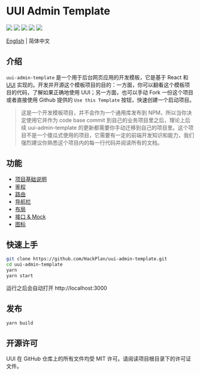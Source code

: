 # UUI Admin Template

![](https://img.shields.io/github/package-json/dependency-version/HackPlan/uui-admin-template/@hackplan/uui)
![](https://img.shields.io/github/contributors/HackPlan/uui-admin-template)
![](https://img.shields.io/github/issues-pr-raw/HackPlan/uui-admin-template)
![](https://img.shields.io/github/issues-raw/HackPlan/uui-admin-template)
![](https://img.shields.io/github/license/HackPlan/uui-admin-template)

[English](https://github.com/HackPlan/uui-admin-template) | 简体中文

## 介绍

`uui-admin-template` 是一个用于后台网页应用的开发模板，它是基于 React 和 [UUI](https://github.com/HackPlan/UUI) 实现的。开发并开源这个模板项目的目的：一方面，你可以翻看这个模板项目的代码，了解如果正确地使用 UUI；另一方面，也可以手动 Fork 一份这个项目或者直接使用 Github 提供的 `Use this Template` 按钮，快速创建一个启动项目。

> 这是一个开发模板项目，并不会作为一个通用库发布到 NPM，所以当你决定使用它并作为 code base commit 到自己的业务项目里之后，理论上后续 uui-admin-template 的更新都需要你手动迁移到自己的项目里。这个项目不是一个傻瓜式使用的项目，它需要有一定的前端开发知识和能力，我们强烈建议你熟悉这个项目内的每一行代码并阅读所有的文档。

## 功能

* [项目基础说明](https://github.com/HackPlan/uui-admin-template/blob/master/docs/PROJECT.zh-CN.md)
* [鉴权](https://github.com/HackPlan/uui-admin-template/blob/master/docs/AUTH.zh-CN.md)
* [路由](https://github.com/HackPlan/uui-admin-template/blob/master/docs/ROUTE.zh-CN.md)
* [导航栏](https://github.com/HackPlan/uui-admin-template/blob/master/docs/NAVIGATION.zh-CN.md)
* [布局](https://github.com/HackPlan/uui-admin-template/blob/master/docs/LAYOUT.zh-CN.md)
* [接口 & Mock](https://github.com/HackPlan/uui-admin-template/blob/master/docs/API_AND_MOCK.zh-CN.md)
* [图标](https://github.com/HackPlan/uui-admin-template/blob/master/docs/ICON.zh-CN.md)


## 快速上手

```bash
git clone https://github.com/HackPlan/uui-admin-template.git
cd uui-admin-template
yarn
yarn start

```

运行之后会自动打开 http://localhost:3000

## 发布

```bash
yarn build
```

## 开源许可

UUI 在 GitHub 仓库上的所有文件均受 MIT 许可。请阅读项目根目录下的许可证文件。